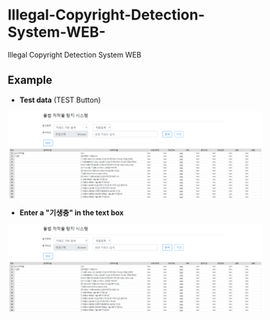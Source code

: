 # Illegal-Copyright-Detection-System-WEB-

Illegal Copyright Detection System WEB

## Example

- **Test data** (TEST Button)

<p align=center>
  <img src="https://github.com/Xenia101/Illegal-Copyright-Detection-System-WEB-/blob/master/img/img.PNG?raw=true">
</p>

- **Enter a "기생충" in the text box**

<p align=center>
  <img src="https://github.com/Xenia101/Illegal-Copyright-Detection-System-WEB-/blob/master/img/img.PNG?raw=true">
</p>
